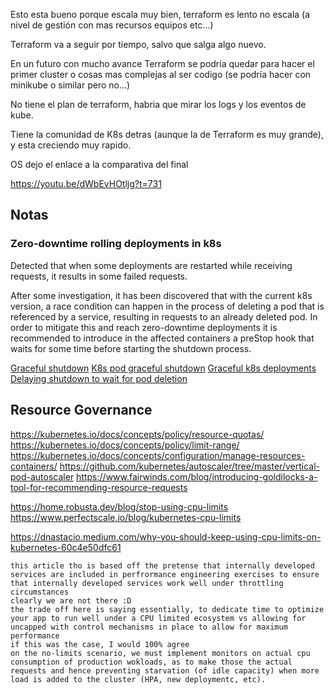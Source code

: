 Esto esta bueno porque escala muy bien, terraform es lento no escala (a nivel de gestión con mas recursos equipos etc...)

Terraform va a seguir por tiempo, salvo que salga algo nuevo.

En un futuro con mucho avance Terraform se podría quedar para hacer el primer cluster o cosas mas complejas al ser codigo (se podría hacer con minikube o similar pero no...)

No tiene el plan de terraform, habria que mirar los logs y los eventos de kube.

Tiene la comunidad de K8s detras (aunque la de Terraform es muy grande), y esta creciendo muy rapido.

OS dejo el enlace a la comparativa del final

<https://youtu.be/dWbEvHOtljg?t=731>

## Notas

### Zero-downtime rolling deployments in k8s

Detected that when some deployments are restarted while receiving requests, it results in some failed requests.

After some investigation, it has been discovered that with the current k8s version, a race condition can happen in the process of deleting a pod that is referenced by a service, resulting in requests to an already deleted pod. In order to mitigate this and reach zero-downtime deployments it is recommended to introduce in the affected containers a preStop hook that waits for some time before starting the shutdown process.

[Graceful shutdown](https://learnk8s.io/graceful-shutdown)
[K8s pod graceful shutdown](https://foxutech.medium.com/kubernetes-pod-graceful-shutdown-how-a9a46e0b1e53)
[Graceful k8s deployments](https://engineering.rakuten.today/post/graceful-k8s-delpoyments/)
[Delaying shutdown to wait for pod deletion](https://blog.gruntwork.io/delaying-shutdown-to-wait-for-pod-deletion-propagation-445f779a8304)

## Resource Governance

https://kubernetes.io/docs/concepts/policy/resource-quotas/
https://kubernetes.io/docs/concepts/policy/limit-range/
https://kubernetes.io/docs/concepts/configuration/manage-resources-containers/
https://github.com/kubernetes/autoscaler/tree/master/vertical-pod-autoscaler
https://www.fairwinds.com/blog/introducing-goldilocks-a-tool-for-recommending-resource-requests

https://home.robusta.dev/blog/stop-using-cpu-limits
https://www.perfectscale.io/blog/kubernetes-cpu-limits

https://dnastacio.medium.com/why-you-should-keep-using-cpu-limits-on-kubernetes-60c4e50dfc61

```
this article tho is based off the pretense that internally developed services are included in perfrormance engineering exercises to ensure that internally developed services work well under throttling circumstances 
clearly we are not there :D
the trade off here is saying essentially, to dedicate time to optimize your app to run well under a CPU limited ecosystem vs allowing for uncapped with control mechanisms in place to allow for maximum performance
if this was the case, I would 100% agree
on the no-limits scenario, we must implement monitors on actual cpu consumption of production wokloads, as to make those the actual requests and hence preventing starvation (of idle capacity) when more load is added to the cluster (HPA, new deploymentc, etc).
```
